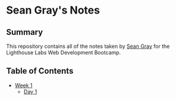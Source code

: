 # Sean Gray's Notes

## Summary

This repository contains all of the notes taken by [Sean Gray](https://github.com/seangray-dev) for the Lighthouse Labs Web Development Bootcamp.

## Table of Contents
* [Week 1](/Week_1)
  * [Day 1](/Week_1/Day_1)